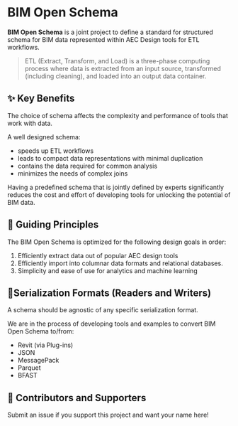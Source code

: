 # BIM Open Schema 

**BIM Open Schema** is a joint project to define a standard for structured schema for BIM data represented within AEC Design tools for ETL workflows.

> ETL (Extract, Transform, and Load) is a three-phase computing process where data is extracted from an input source, transformed (including cleaning), and loaded into an output data container.

## ✨ Key Benefits

The choice of schema affects the complexity and performance of tools that work with data. 

A well designed schema:

- speeds up ETL workflows
- leads to compact data representations with minimal duplication  
- contains the data required for common analysis 
- minimizes the needs of complex joins

Having a predefined schema that is jointly defined by experts significantly reduces the cost and effort of developing tools for unlocking the potential of BIM data.  

## 📐 Guiding Principles

The BIM Open Schema is optimized for the following design goals in order:

1. Efficiently extract data out of popular AEC design tools
2. Efficiently import into columnar data formats and relational databases.
3. Simplicity and ease of use for analytics and machine learning  

## 📝Serialization Formats (Readers and Writers) 

A schema should be agnostic of any specific serialization format. 

We are in the process of developing  tools and examples to convert BIM Open Schema to/from:

- Revit (via Plug-ins)
- JSON
- MessagePack
- Parquet
- BFAST  

## 👥 Contributors and Supporters

Submit an issue if you support this project and want your name here! 


